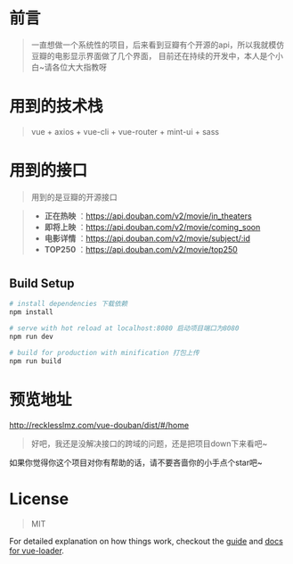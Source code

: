 # 前言

> 一直想做一个系统性的项目，后来看到豆瓣有个开源的api，所以我就模仿豆瓣的电影显示界面做了几个界面， 目前还在持续的开发中，本人是个小白~请各位大大指教呀

# 用到的技术栈

> vue + axios + vue-cli + vue-router + mint-ui + sass

# 用到的接口

> 用到的是豆瓣的开源接口

> - **正在热映** ：<https://api.douban.com/v2/movie/in_theaters>
> - **即将上映** ：<https://api.douban.com/v2/movie/coming_soon>
> - **电影详情** ：<https://api.douban.com/v2/movie/subject/:id>
> - **TOP250** ：<https://api.douban.com/v2/movie/top250>

#

## Build Setup

```bash
# install dependencies 下载依赖
npm install

# serve with hot reload at localhost:8080 启动项目端口为8080
npm run dev

# build for production with minification 打包上传
npm run build
```

# 预览地址

<http://recklesslmz.com/vue-douban/dist/#/home>
> 好吧，我还是没解决接口的跨域的问题，还是把项目down下来看吧~

如果你觉得你这个项目对你有帮助的话，请不要吝啬你的小手点个star吧~

# License

> MIT

For detailed explanation on how things work, checkout the [guide](http://vuejs-templates.github.io/webpack/) and [docs for vue-loader](http://vuejs.github.io/vue-loader).
